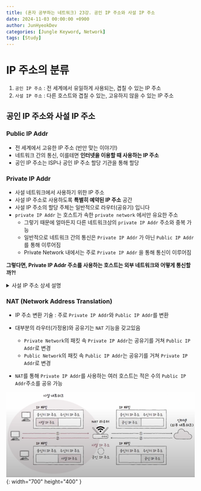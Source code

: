 ```yaml
---
title: (혼자 공부하는 네트워크) 23강. 공인 IP 주소와 사설 IP 주소
date: 2024-11-03 00:00:00 +0900
author: JunHyeokDev
categories: [Jungle Keyword, Network]
tags: [Study]
---
```


# IP 주소의 분류

1. `공인 IP 주소` : 전 세계에서 유일하게 사용되는, 겹칠 수 있는 IP 주소 
2. `사설 IP 주소` : 다른 호스트와 겹칠 수 있는, 고유하지 않을 수 있는 IP 주소

## 공인 IP 주소와 사설 IP 주소

### Public IP Addr

- 전 세계에서 고유한 IP 주소 (반만 맞는 이야기!)
- 네트워크 간의 통신, 이를테면 **인터넷을 이용할 때 사용하는 IP 주소**
- 공인 IP 주소는 ISP나 공인 IP 주소 할당 기관을 통해 할당

### Private IP Addr

- 사설 네트워크에서 사용하기 위한 IP 주소
- 사설 IP 주소로 사용하도록 **특별히 예약된 IP 주소** 공간
- 사설 IP 주소의 할당 주체는 일반적으로 라우터(공유기) 입니다
- `private IP Addr` 는 호스트가 속한 `private network` 에서만 유요한 주소
    - 그렇기 때문에 얼마든지 다른 네트워크상의 `private IP Addr` 주소와 중복 가능
    - 일반적으로 네트워크 간의 통신은 `Private IP Addr` 가 아닌 `Public IP Addr`를 통해 이루어짐
    - Private Network 내에서는 주로 `Private IP Addr` 을 통해 통신이 이루어짐

**그렇다면, Private IP Addr 주소를 사용하는 호스트는 외부 네트워크와 어떻게 통신할까?!**

<details>
<summary>사설 IP 주소 상세 설명</summary>

## 1. 주소 클래스별 사설 IP 범위
```
- Class A: 10.0.0.0/8
- Class B: 172.16.0.0/12
- Class C: 192.168.0.0/16
```

## 2. RFC 1918에서 정의
```
- 인터넷 표준 규약(RFC 1918)에서 사설망 용도로 특별히 예약해둔 주소
- 인터넷에서 라우팅되지 않음
- 내부 네트워크에서만 사용 가능
```

## 3. 각 범위 설명

### Class A (10.0.0.0/8)
```
- 첫 번째 옥텟이 10으로 고정
- 나머지 3개 옥텟 사용 가능
- 약 1600만개의 호스트 주소
```

### Class B (172.16.0.0/12)
```
- 172.16.0.0 ~ 172.31.255.255
- 172.16 ~ 172.31까지의 네트워크 주소
- 약 100만개의 호스트 주소
```

### Class C (192.168.0.0/16)
```
- 192.168로 시작하는 모든 주소
- 마지막 두 옥텟만 사용 가능
- 약 65,536개의 호스트 주소
```

</details>

### NAT (Network Address Translation)

- IP 주소 변환 기술 : 주로 `Private IP Addr`와 `Public IP Addr`를 변환
- 대부분의 라우터(가정용)와 공유기는 `NAT` 기능을 갖고있음
    - `Private Network`의 패킷 속 `Private IP Addr`는 공유기를 거쳐 `Public IP Addr`로 변경
    - `Public Network`의 패킷 속 `Public IP Addr`는 공유기를 거쳐 `Private IP Addr`로 변경

- `NAT`를 통해 `Private IP Addr`를 사용하는 여러 호스트는 적은 수의 `Public IP Addr`주소를 공유 가능

![Desktop View](/assets/Network/NAT.png){: width="700" height="400" }
